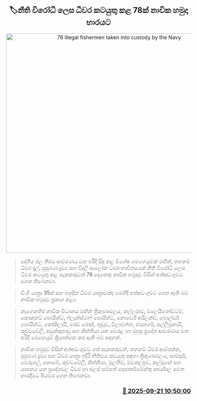 <p align='center'><b><h2 align='center' title='78 illegal fishermen taken into custody by the Navy'>🏷නීති විරෝධී ලෙස ධීවර කටයුතු කළ 78ක් නාවික හමුදා භාරයට</h2></b></p>
<p align='center'><img src='https://helakuru.sgp1.cdn.digitaloceanspaces.com/esana/images/lib/bort-85.jpg' width='600' alt='78 illegal fishermen taken into custody by the Navy'></p>

> දේශීය ජල තීරය ආවරණය වන පරිදි සිදු කළ විශේෂ මෙහෙයුමක් මඟින්, තහනම් ධීවර දැල්, පුපුරණ ද්‍රව්‍ය සහ විදුලි ආලෝක ධාරා භාවිතයෙන් නීති විරෝධී ලෙස ධීවර කටයුතු කළ සැකකරුවන් 78 දෙනෙකු නාවික හමුදාව විසින් අත්අඩංගුවට ගෙන තිබෙනවා.

> ඩිංගි යාත්‍රා 35ක් සහ බහුදින ධීවර යාත්‍රාවක්ද මෙහිදී අත්අඩංගුවට ගෙන ඇති බව නාවික හමුදාව ප්‍රකාශ කළා.

> නැගෙනහිර නාවික විධානය මඟින් ත්‍රිකුණාමලය, කල්ලරාව, වලෙයිතෝට්ටම්, කොකනට් පොයින්ට්, ෆ්ලෑන්ස්ටාෆ් පොයින්ට්, නොර්වේ අයිලන්ඩ්, බොල්ඩර් පොයින්ට්, කෝකිලායි, රෙඩ් රොක්, තුඩුව, විලාවත්ත, ජයනගර්, සල්ලිමුනායි, කුච්චවේලි, අඩුක්කුපාඩු සහ කින්නියා යන වෙරළ හා මුහුදු ප්‍රදේශ ආවරණය වන පරිදි මෙහෙයුම් ක්‍රියාත්මක කර ඇති බව සඳහන්.

> නාවික හමුදාව විසින් අත්අඩංගුවට ගත් සැකකරුවන්, තහනම් ධීවර ආම්පන්න, පුපුරණ ද්‍රව්‍ය සහ ධීවර යාත්‍රා ඉදිරි නීතිමය කටයුතු සඳහා ත්‍රිකුණාමලය, සාම්පූර්, වෙරුගල්, කොබේ, කුච්චවේලි, කින්නියා, මුලතිව්, මඩකලපුව, කල්මුනේ සහ යාපනය යන ප්‍රදේශවල ධීවර හා ජලජ සම්පත් දෙපාර්තමේන්තු කාර්යාල වෙත භාරදීමට පියවර ගෙන තිබෙනවා.



<h3 align='right'><a href='https://www.helakuru.lk/esana/p/113830/'>📅 2025-09-21 10:50:00</a></h3>
